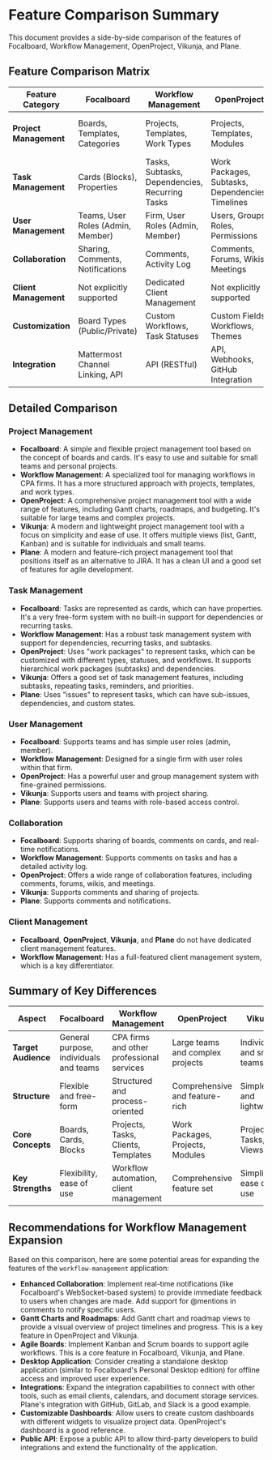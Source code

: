 # Feature Comparison Summary

This document provides a side-by-side comparison of the features of Focalboard, Workflow Management, OpenProject, Vikunja, and Plane.

## Feature Comparison Matrix

| Feature Category | Focalboard | Workflow Management | OpenProject | Vikunja | Plane |
| --- | --- | --- | --- | --- | --- |
| **Project Management** | Boards, Templates, Categories | Projects, Templates, Work Types | Projects, Templates, Modules | Projects, Sub-projects, Views | Workspaces, Projects, Modules, Cycles |
| **Task Management** | Cards (Blocks), Properties | Tasks, Subtasks, Dependencies, Recurring Tasks | Work Packages, Subtasks, Dependencies, Timelines | Tasks, Subtasks, Dependencies, Recurring Tasks | Issues, Sub-issues, Dependencies, States |
| **User Management** | Teams, User Roles (Admin, Member) | Firm, User Roles (Admin, Member) | Users, Groups, Roles, Permissions | Users, Teams | Users, Teams, Roles |
| **Collaboration** | Sharing, Comments, Notifications | Comments, Activity Log | Comments, Forums, Wikis, Meetings | Comments, Sharing | Comments, Notifications |
| **Client Management** | Not explicitly supported | Dedicated Client Management | Not explicitly supported | Not explicitly supported | Not explicitly supported |
| **Customization** | Board Types (Public/Private) | Custom Workflows, Task Statuses | Custom Fields, Workflows, Themes | Custom Fields, Labels | Custom Fields, Workflows, Views |
| **Integration** | Mattermost Channel Linking, API | API (RESTful) | API, Webhooks, GitHub Integration | API, CalDAV, Webhooks | API, Webhooks, GitHub, GitLab, Slack |

## Detailed Comparison

### Project Management

*   **Focalboard**: A simple and flexible project management tool based on the concept of boards and cards. It's easy to use and suitable for small teams and personal projects.
*   **Workflow Management**: A specialized tool for managing workflows in CPA firms. It has a more structured approach with projects, templates, and work types.
*   **OpenProject**: A comprehensive project management tool with a wide range of features, including Gantt charts, roadmaps, and budgeting. It's suitable for large teams and complex projects.
*   **Vikunja**: A modern and lightweight project management tool with a focus on simplicity and ease of use. It offers multiple views (list, Gantt, Kanban) and is suitable for individuals and small teams.
*   **Plane**: A modern and feature-rich project management tool that positions itself as an alternative to JIRA. It has a clean UI and a good set of features for agile development.

### Task Management

*   **Focalboard**: Tasks are represented as cards, which can have properties. It's a very free-form system with no built-in support for dependencies or recurring tasks.
*   **Workflow Management**: Has a robust task management system with support for dependencies, recurring tasks, and subtasks.
*   **OpenProject**: Uses "work packages" to represent tasks, which can be customized with different types, statuses, and workflows. It supports hierarchical work packages (subtasks) and dependencies.
*   **Vikunja**: Offers a good set of task management features, including subtasks, repeating tasks, reminders, and priorities.
*   **Plane**: Uses "issues" to represent tasks, which can have sub-issues, dependencies, and custom states.

### User Management

*   **Focalboard**: Supports teams and has simple user roles (admin, member).
*   **Workflow Management**: Designed for a single firm with user roles within that firm.
*   **OpenProject**: Has a powerful user and group management system with fine-grained permissions.
*   **Vikunja**: Supports users and teams with project sharing.
*   **Plane**: Supports users and teams with role-based access control.

### Collaboration

*   **Focalboard**: Supports sharing of boards, comments on cards, and real-time notifications.
*   **Workflow Management**: Supports comments on tasks and has a detailed activity log.
*   **OpenProject**: Offers a wide range of collaboration features, including comments, forums, wikis, and meetings.
*   **Vikunja**: Supports comments and sharing of projects.
*   **Plane**: Supports comments and notifications.

### Client Management

*   **Focalboard**, **OpenProject**, **Vikunja**, and **Plane** do not have dedicated client management features.
*   **Workflow Management**: Has a full-featured client management system, which is a key differentiator.

## Summary of Key Differences

| Aspect | Focalboard | Workflow Management | OpenProject | Vikunja | Plane |
| --- | --- | --- | --- | --- | --- |
| **Target Audience** | General purpose, individuals and teams | CPA firms and other professional services | Large teams and complex projects | Individuals and small teams | Agile development teams |
| **Structure** | Flexible and free-form | Structured and process-oriented | Comprehensive and feature-rich | Simple and lightweight | Modern and feature-rich |
| **Core Concepts** | Boards, Cards, Blocks | Projects, Tasks, Clients, Templates | Work Packages, Projects, Modules | Projects, Tasks, Views | Workspaces, Projects, Issues, Cycles |
| **Key Strengths** | Flexibility, ease of use | Workflow automation, client management | Comprehensive feature set | Simplicity, ease of use | Modern UI, agile development features |

## Recommendations for Workflow Management Expansion

Based on this comparison, here are some potential areas for expanding the features of the `workflow-management` application:

*   **Enhanced Collaboration**: Implement real-time notifications (like Focalboard's WebSocket-based system) to provide immediate feedback to users when changes are made. Add support for @mentions in comments to notify specific users.
*   **Gantt Charts and Roadmaps**: Add Gantt chart and roadmap views to provide a visual overview of project timelines and progress. This is a key feature in OpenProject and Vikunja.
*   **Agile Boards**: Implement Kanban and Scrum boards to support agile workflows. This is a core feature in Focalboard, Vikunja, and Plane.
*   **Desktop Application**: Consider creating a standalone desktop application (similar to Focalboard's Personal Desktop edition) for offline access and improved user experience.
*   **Integrations**: Expand the integration capabilities to connect with other tools, such as email clients, calendars, and document storage services. Plane's integration with GitHub, GitLab, and Slack is a good example.
*   **Customizable Dashboards**: Allow users to create custom dashboards with different widgets to visualize project data. OpenProject's dashboard is a good reference.
*   **Public API**: Expose a public API to allow third-party developers to build integrations and extend the functionality of the application.
